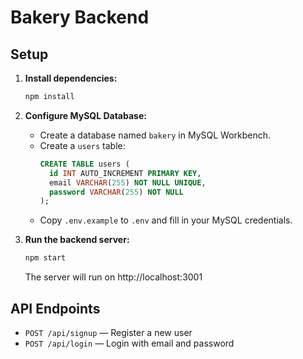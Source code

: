 # Bakery Backend

## Setup

1. **Install dependencies:**
   ```bash
   npm install
   ```

2. **Configure MySQL Database:**
   - Create a database named `bakery` in MySQL Workbench.
   - Create a `users` table:
     ```sql
     CREATE TABLE users (
       id INT AUTO_INCREMENT PRIMARY KEY,
       email VARCHAR(255) NOT NULL UNIQUE,
       password VARCHAR(255) NOT NULL
     );
     ```
   - Copy `.env.example` to `.env` and fill in your MySQL credentials.

3. **Run the backend server:**
   ```bash
   npm start
   ```
   The server will run on http://localhost:3001

## API Endpoints

- `POST /api/signup` — Register a new user
- `POST /api/login` — Login with email and password 